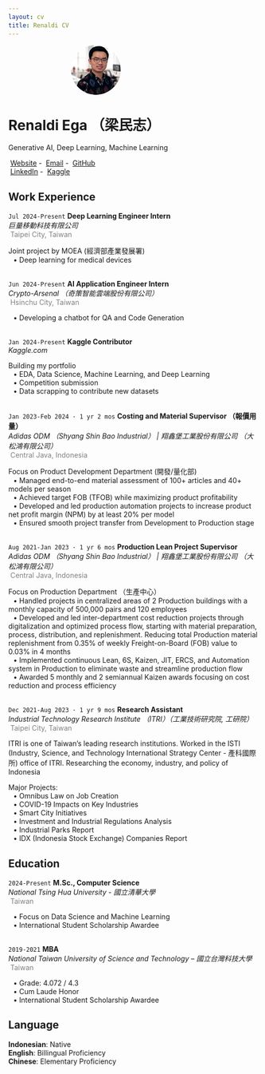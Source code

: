 ```yaml
---
layout: cv
title: Renaldi CV
---
```

<div style="position: relative; left: 25%; display: flex; align-items: center;">
  <img src="assets/headshot_circle.png" alt="Profile Picture" style="width: 100px; height: 100px; border-radius: 50%; margin-right: 20px;">
</div>

# Renaldi Ega （梁民志）
Generative AI, Deep Learning, Machine Learning

<div id="webaddress">
  <i class="fa-solid fa-house"></i>&nbsp;<a href="https://renaldie.github.io">Website</a> -
  <i class="fa-solid fa-envelope"></i>&nbsp;<a href="mailto:renega99@gmail.com">Email</a> - 
  <i class="fa-brands fa-github"></i>&nbsp;<a href="https://github.com/renaldie">GitHub</a><br/>
  <i class="fa-brands fa-linkedin"></i>&nbsp;<a href="https://www.linkedin.com/in/ren-e">LinkedIn</a> - 
  <i class="fa-brands fa-kaggle"></i>&nbsp;<a href="https://www.kaggle.com/eren2222">Kaggle</a>
</div>

<!------------------------------------------------------------------ Work Experience ------------------------------------------------------------------->
## Work Experience

`Jul 2024-Present`
**Deep Learning Engineer Intern**<br/>
*巨量移動科技有限公司*<br/>
<i class="fa-solid fa-location-dot"></i>&nbsp;<span style="color:#808080">Taipei City, Taiwan</span>

Joint project by MOEA (經濟部產業發展署)<br/>
<span style="margin-left: 10px;">• Deep learning for medical devices<br/><br/>

`Jun 2024-Present`
**AI Application Engineer Intern**<br/>
*Crypto-Arsenal （奇策智能雲端股份有限公司）*<br/>
<i class="fa-solid fa-location-dot"></i>&nbsp;<span style="color:#808080">Hsinchu City, Taiwan</span>

<span style="margin-left: 10px;">• Developing a chatbot for QA and Code Generation<br/><br/>

`Jan 2024-Present`
**Kaggle Contributor**<br/>
*Kaggle.com*

Building my portfolio<br/>
<span style="margin-left: 10px;">• EDA, Data Science, Machine Learning, and Deep Learning<br/>
<span style="margin-left: 10px;">• Competition submission<br/>
<span style="margin-left: 10px;">• Data scrapping to contribute new datasets<br/><br/>

`Jan 2023-Feb 2024 · 1 yr 2 mos`
**Costing and Material Supervisor （報價用量）**<br/>
*Adidas ODM （Shyang Shin Bao Industrial） | 翔鑫堡工業股份有限公司 （大松鴻有限公司）*<br/>
<i class="fa-solid fa-location-dot"></i>&nbsp;<span style="color:#808080">Central Java, Indonesia</span>

Focus on Product Development Department (開發/量化部)<br/>
<span style="margin-left: 10px;">• Managed end-to-end material assessment of 100+ articles and 40+ models per season<br/>
<span style="margin-left: 10px;">• Achieved target FOB (TFOB) while maximizing product profitability<br/>
<span style="margin-left: 10px;">• Developed and led production automation projects to increase product net profit margin (NPM) by at least 20% per model<br/>
<span style="margin-left: 10px;">• Ensured smooth project transfer from Development to Production stage<br/><br/>

`Aug 2021-Jan 2023 · 1 yr 6 mos`
**Production Lean Project Supervisor**<br/>
*Adidas ODM （Shyang Shin Bao Industrial） | 翔鑫堡工業股份有限公司 （大松鴻有限公司）*<br/>
<i class="fa-solid fa-location-dot">&nbsp;</i><span style="color:#808080">Central Java, Indonesia</span>

Focus on Production Department （生產中心）<br/>
<span style="margin-left: 10px;">• Handled projects in centralized areas of 2 Production buildings with a monthly capacity of 500,000 pairs and 120 employees<br/>
<span style="margin-left: 10px;">• Developed and led inter-department cost reduction projects through digitalization and optimized process flow, starting with material preparation, process, distribution, and replenishment. Reducing total Production material replenishment from 0.35% of weekly Freight-on-Board (FOB) value to 0.03% in 4 months<br/>
<span style="margin-left: 10px;">• Implemented continuous Lean, 6S, Kaizen, JIT, ERCS, and Automation system in Production to eliminate waste and streamline production flow<br/>
<span style="margin-left: 10px;">• Awarded 5 monthly and 2 semiannual Kaizen awards focusing on cost reduction and process efficiency<br/><br/>

`Dec 2021-Aug 2023 · 1 yr 9 mos`
**Research Assistant**<br/>
*Industrial Technology Research Institute （ITRI）（工業技術研究院, 工研院）*<br/>
<i class="fa-solid fa-location-dot"></i>&nbsp;<span style="color:#808080">Taipei City, Taiwan</span>

ITRI is one of Taiwan’s leading research institutions. Worked in the ISTI (Industry, Science, and Technology International Strategy Center - 產科國際所) office of ITRI. Researching the economy, industry, and policy of Indonesia

Major Projects:<br/>
<span style="margin-left: 10px;">• Omnibus Law on Job Creation<br/>
<span style="margin-left: 10px;">• COVID-19 Impacts on Key Industries<br/>
<span style="margin-left: 10px;">• Smart City Initiatives<br/>
<span style="margin-left: 10px;">• Investment and Industrial Regulations Analysis<br/>
<span style="margin-left: 10px;">• Industrial Parks Report<br/>
<span style="margin-left: 10px;">• IDX (Indonesia Stock Exchange) Companies Report

<!----------------------------------------------------------------------- Education ------------------------------------------------------------------------>
## Education

`2024-Present`
**M.Sc., Computer Science**<br/>
*National Tsing Hua University - 國立清華大學*<br/>
<i class="fa-solid fa-location-dot"></i>&nbsp;<span style="color:#808080">Taiwan</span>

<span style="margin-left: 10px;">• Focus on Data Science and Machine Learning<br/>
<span style="margin-left: 10px;">• International Student Scholarship Awardee<br/><br/>

`2019-2021`
**MBA**<br/>
*National Taiwan University of Science and Technology – 國立台灣科技大學*<br/>
<i class="fa-solid fa-location-dot"></i>&nbsp;<span style="color:#808080">Taiwan</span>

<span style="margin-left: 10px;">• Grade: 4.072 / 4.3<br/>
<span style="margin-left: 10px;">• Cum Laude Honor<br/>
<span style="margin-left: 10px;">• International Student Scholarship Awardee<br/>

<!-------------------------------------------------------------------------- Language ------------------------------------------------------------------------->
## Language

**Indonesian**: Native<br/>
**English**: Billingual Proficiency<br/>
**Chinese**: Elementary Proficiency<br/>


<!-- ### Footer

Last updated: June 2024 -->
